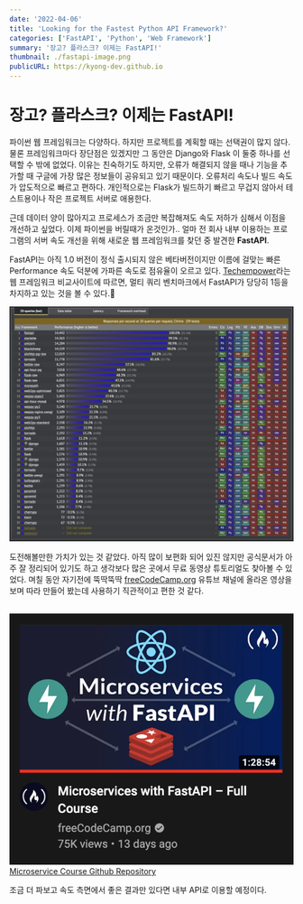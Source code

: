 ```yaml
---
date: '2022-04-06'
title: 'Looking for the Fastest Python API Framework?'
categories: ['FastAPI', 'Python', 'Web Framework']
summary: '장고? 플라스크? 이제는 FastAPI!'
thumbnail: ./fastapi-image.png
publicURL: https://kyong-dev.github.io
---
```

# 장고? 플라스크? 이제는 FastAPI!

파이썬 웹 프레임워크는 다양하다. 하지만 프로젝트를 계획할 때는 선택권이 많지 않다. 물론 프레임워크마다 장단점은 있겠지만 그 동안은 Django와 Flask 이 둘중 하나를 선택할 수 밖에 없었다. 이유는 친숙하기도 하지만, 오류가 해결되지 않을 때나 기능을 추가할 때 구글에 가장 많은 정보들이 공유되고 있기 때문이다. 오류처리 속도나 빌드 속도가 압도적으로 빠르고 편하다. 개인적으로는 Flask가 빌드하기 빠르고 무겁지 않아서 테스트용이나 작은 프로젝트 서버로 애용한다.

근데 데이터 양이 많아지고 프로세스가 조금만 복잡해져도 속도 저하가 심해서 이점을 개선하고 싶었다. 이제 파이썬을 버릴때가 온것인가.. 얼마 전 회사 내부 이용하는 프로그램의 서버 속도 개선을 위해 새로운 웹 프레임워크를 찾던 중 발견한 **FastAPI**.

FastAPI는 아직 1.0 버전이 정식 출시되지 않은 베타버전이지만 이름에 걸맞는 빠른 Performance 속도 덕분에 가파른 속도로 점유율이 오르고 있다.
<a href="https://www.techempower.com/">Techempower</a>라는 웹 프레임워크 비교사이트에 따르면, 멀티 쿼리 벤치마크에서 FastAPI가 당당히 1등을 차지하고 있는 것을 볼 수 있다.

<a href="https://www.techempower.com/benchmarks/#section=test&runid=7464e520-0dc2-473d-bd34-dbdfd7e85911&hw=ph&test=query&l=v2qiv3-db&a=2" rel="FastAPI 벤치마크 표">![FastAPI 벤치마크 표](./fastapi-performance-table.png)</a><br />

도전해볼만한 가치가 있는 것 같았다. 아직 많이 보편화 되어 있진 않지만 공식문서가 아주 잘 정리되어 있기도 하고 생각보다 많은 곳에서 무료 동영상 튜토리얼도 찾아볼 수 있었다. 며칠 동안 자기전에 뚝딱뚝딱 <a href="https://www.youtube.com/c/Freecodecamp">freeCodeCamp.org</a> 유튜브 채널에 올라온 영상을 보며 따라 만들어 봤는데 사용하기 직관적이고 편한 것 같다.
<br /><br />


<a href="https://www.youtube.com/watch?v=Cy9fAvsXGZA" rel="FastAPI 튜토리얼">![FastAPI 튜토리얼](./fastapi-youtube.png)</a>
<br />
<a href="https://github.com/kyong-dev/fastapi_microservices">Microservice Course Github Repository</a>

 조금 더 파보고 속도 측면에서 좋은 결과만 있다면 내부 API로 이용할 예정이다.
